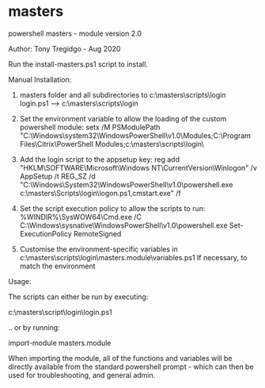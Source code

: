 # masters
powershell masters - module version 2.0

Author: Tony Tregidgo - Aug 2020

Run the install-masters.ps1 script to install.

Manual Installation:

1. masters folder and all subdirectories to c:\masters\scripts\login\
login.ps1 --> c:\masters\scripts\login

2. Set the environment variable to allow the loading of the custom powershell module:
setx /M PSModulePath "C:\Windows\system32\WindowsPowerShell\v1.0\Modules\;C:\Program Files\Citrix\PowerShell Modules\;c:\masters\scripts\login\

3. Add the login script to the appsetup key:
reg add "HKLM\SOFTWARE\Microsoft\Windows NT\CurrentVersion\Winlogon" /v AppSetup /t REG_SZ /d "C:\Windows\System32\WindowsPowerShell\v1.0\powershell.exe c:\masters\Scripts\login\logon.ps1,cmstart.exe" /f

4. Set the script execution policy to allow the scripts to run:
%WINDIR%\SysWOW64\Cmd.exe /C C:\Windows\sysnative\WindowsPowerShell\v1.0\powershell.exe Set-ExecutionPolicy RemoteSigned

5. Customise the environment-specific variables in c:\masters\scripts\login\masters.module\variables.ps1
If necessary, to match the environment

Usage:

The scripts can either be run by executing:

c:\masters\script\login\login.ps1

.. or by running:

import-module masters.module

When importing the module, all of the functions and variables will be directly available from the standard powershell prompt - which can then be used for troubleshooting, and general admin.



